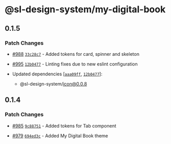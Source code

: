 # @sl-design-system/my-digital-book

## 0.1.5

### Patch Changes

- [#988](https://github.com/sl-design-system/components/pull/988) [`33c28c7`](https://github.com/sl-design-system/components/commit/33c28c7ec1d8782610d6cd4c36a3b9c8c4d9e712) - Added tokens for card, spinner and skeleton

- [#995](https://github.com/sl-design-system/components/pull/995) [`12b0477`](https://github.com/sl-design-system/components/commit/12b0477da1f7ce615269b228a6fceb7cb8c6b4f5) - Linting fixes due to new eslint configuration

- Updated dependencies [[`aaa09ff`](https://github.com/sl-design-system/components/commit/aaa09ffb78db9df6298ce77d51a79b7aed213e59), [`12b0477`](https://github.com/sl-design-system/components/commit/12b0477da1f7ce615269b228a6fceb7cb8c6b4f5)]:
  - @sl-design-system/icon@0.0.8

## 0.1.4

### Patch Changes

- [#985](https://github.com/sl-design-system/components/pull/985) [`9c88751`](https://github.com/sl-design-system/components/commit/9c887516bacb0a335d8d2283e47d9a78f359a334) - Added tokens for Tab component

- [#979](https://github.com/sl-design-system/components/pull/979) [`694ed3c`](https://github.com/sl-design-system/components/commit/694ed3c14ba6a1486f99210eddb12bd98228e724) - Added My Digital Book theme
